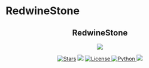 # RedwineStone

<h2 align="center">
    RedwineStone
</h2>

<p align="center">
  <img src="https://graph.org//file/a13e4c752de41e430da5d.jpg">
</p>



<p align="center">
<a href="https://github.com/the-stonex/RedwineStone/stargazers"><img src="https://img.shields.io/github/stars/the-stonex/RedwineStone?color=black&logo=github&logoColor=black&style=for-the-badge" alt="Stars" /></a>
<a href="https://github.com/the-stonex/RedwineStone/network/members"> <img src="https://img.shields.io/github/forks/the-stonex/RedwineStone?color=black&logo=github&logoColor=black&style=for-the-badge" /></a>
<a href="https://github.com/the-stonex/RedwineStone/blob/master/LICENSE"> <img src="https://img.shields.io/badge/License-MIT-blueviolet?style=for-the-badge" alt="License" /> </a>
<a href="https://www.python.org/"> <img src="https://img.shields.io/badge/Written%20in-Python-orange?style=for-the-badge&logo=python" alt="Python" /> </a>
<a href="https://github.com/the-stonex/RedwineStone/commits/the-stonex"> <img src="https://img.shields.io/github/last-commit/the-stonex/RedwineStone?color=blue&logo=github&logoColor=green&style=for-the-badge" /></a>
</p>

